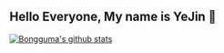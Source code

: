 ## Hello Everyone, My name is YeJin 🐣

<!-- ### 📌 My Experience -->
<!-- + **WiNC (2022.02 - current) | App Developer** -->
<!-- + VAIV (2021.04 - 2022.01) | App Developer -->
<!-- + UDID (2018.12 - 2021.03) | App Developer -->
<!-- + Samjung DataService (2018.09 - 2018.11) | Web Front Developer -->

[![Bongguma's github stats](https://github-readme-stats.vercel.app/api?username=bongguma&show_icons=true&theme=radical)](https://github.com/anuraghazra/github-readme-stats)

<!--
**bongguma/bongguma** is a ✨ _special_ ✨ repository because its `README.md` (this file) appears on your GitHub profile.

Here are some ideas to get you started:

- 🔭 I’m currently working on ...
- 🌱 I’m currently learning ...
- 👯 I’m looking to collaborate on ...
- 🤔 I’m looking for help with ...
- 💬 Ask me about ...
- 📫 How to reach me: ...
- 😄 Pronouns: ...
- ⚡ Fun fact: ...
-->
 
